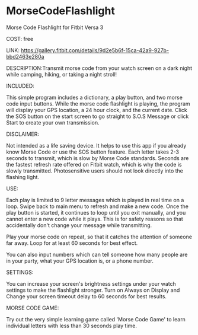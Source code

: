 # MorseCodeFlashlight
Morse Code Flashlight for Fitbit Versa 3

COST: free

LINK: https://gallery.fitbit.com/details/9d2e5b6f-15ca-42a9-927b-bbd2463e280a

DESCRIPTION:Transmit morse code from your watch screen on a dark night while camping, hiking, or taking a night stroll!

INCLUDED:

This simple program includes a dictionary, a play button, and two morse code input buttons. While the morse code flashlight is playing, the program will display your GPS location, a 24 hour clock, and the current date. Click the SOS button on the start screen to go straight to S.O.S Message or click Start to create your own transmission.

DISCLAIMER:

Not intended as a life saving device. It helps to use this app if you already know Morse Code or use the SOS button feature. Each letter takes 2-3 seconds to transmit, which is slow by Morse Code standards. Seconds are the fastest refresh rate offered on Fitbit watch, which is why the code is slowly transmitted. Photosensitive users should not look directly into the flashing light.

USE:

Each play is limited to 9 letter messages which is played in real time on a loop. Swipe back to main menu to refresh and make a new code. Once the play button is started, it continues to loop until you exit manually, and you cannot enter a new code while it plays. This is for safety reasons so that accidentally don't change your message while transmitting.

Play your morse code on repeat, so that it catches the attention of someone far away. Loop for at least 60 seconds for best effect.

You can also input numbers which can tell someone how many people are in your party, what your GPS location is, or a phone number.

SETTINGS:

You can increase your screen's brightness settings under your watch settings to make the flashlight stronger. Turn on Always on Display and Change your screen timeout delay to 60 seconds for best results.

MORSE CODE GAME:

Try out the very simple learning game called 'Morse Code Game' to learn individual letters with less than 30 seconds play time.

